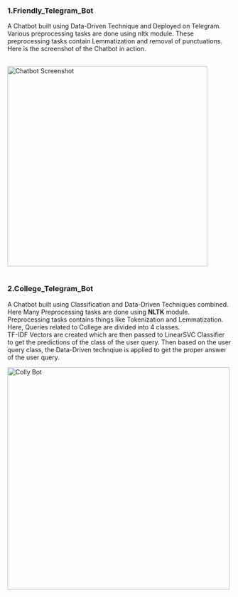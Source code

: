 <h3>1.Friendly_Telegram_Bot</h3>
<p>
A Chatbot built using Data-Driven Technique and Deployed on Telegram.
Various preprocessing tasks are done using nltk module. These preprocessing tasks contain Lemmatization and removal of punctuations.<br/>
Here is the screenshot of the Chatbot in action. 
</p>
<br/>
<a href="https://ibb.co/dPvMNdQ"><img src="https://i.ibb.co/bsVm4Sr/Botty-SS.jpg" alt="Chatbot Screenshot" border="0" height="450"></a>

<br/>
<br/>
<h3>2.College_Telegram_Bot</h3>
<p>
A Chatbot built using Classification and Data-Driven Techniques combined. Here Many Preprocessing tasks are done using <strong>NLTK</strong> module. Preprocessing tasks contains 
things like Tokenization and Lemmatization. <br/>
Here, Queries related to College are divided into 4 classes.<br/>
TF-IDF Vectors are created which are then passed to LinearSVC Classifier to get the predictions of the class of the user query.
Then based on the user query class, the Data-Driven technqiue is applied to get the proper answer of the user query.<br/>
</p>
<a href="https://ibb.co/S5Wq3hk"><img src="https://i.ibb.co/gmHsR50/Colly-Bot.jpg" alt="Colly Bot" border="0" height="500"></a>
